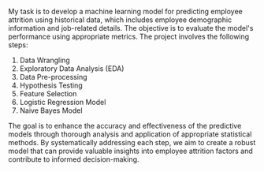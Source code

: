 My task is to develop a machine learning model for predicting employee attrition using historical data, which includes employee demographic information and job-related details. The objective is to evaluate the model's performance using appropriate metrics. The project involves the following steps:

1. Data Wrangling
2. Exploratory Data Analysis (EDA)
3. Data Pre-processing
4. Hypothesis Testing
5. Feature Selection
6. Logistic Regression Model
7. Naive Bayes Model

The goal is to enhance the accuracy and effectiveness of the predictive models through thorough analysis and application of appropriate statistical methods. By systematically addressing each step, we aim to create a robust model that can provide valuable insights into employee attrition factors and contribute to informed decision-making.
